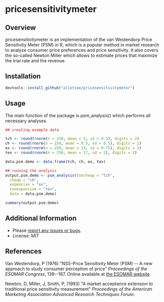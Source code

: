<!-- README.md is generated from README.Rmd. Please edit that file -->
pricesensitivitymeter
=====================

Overview
--------

pricesensitivitymeter is an implementation of the van Westendorp Price Sensitivity Meter (PSM) in R, which is a popular method in market research to analyze consumer price preferences and price sensitivity. It also covers the so-called Newton Miller which allows to estimate prices that maximize the trial rate and the revenue.

Installation
------------

``` r
devtools::install_github("alletsee/pricesensitivitymeter")
```

Usage
-----

The main function of the package is psm\_analysis() which performs all necessary analyses.

``` r
## creating example data

tch <- round(rnorm(n = 250, mean = 5, sd = 0.5), digits = 2)
ch <- round(rnorm(n = 250, mean = 8.5, sd = 0.5), digits = 2)
ex <- round(rnorm(n = 250, mean = 13, sd = 0.75), digits = 2)
tex <- round(rnorm(n = 250, mean = 17, sd = 1), digits = 2)

data.psm.demo <- data.frame(tch, ch, ex, tex)

## running the analysis
output.psm.demo <- psm_analysis(toocheap = "tch",
  cheap = "ch",
  expensive = "ex",
  tooexpensive = "tex",
  data = data.psm.demo)

summary(output.psm.demo)
```

Additional Information
----------------------

-   Please [report any issues or bugs](https://github.com/alletsee/pricesensitivitymeter/issues).
-   License: MIT

References
----------

Van Westendorp, P (1976) "NSS-Price Sensitivity Meter (PSM) -- A new approach to study consumer perception of price" *Proceedings of the ESOMAR Congress*, 139--167. Online available at [the ESOMAR website](https://rwconnect.esomar.org/a-new-approach-to-study-consumer-perception-of-price/).

Newton, D, Miller, J, Smith, P, (1993) "A market acceptance extension to traditional price sensitivity measurement" *Proceedings of the American Marketing Association Advanced Research Techniques Forum*.
